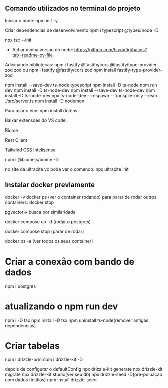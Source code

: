 ## Comando utilizados no terminal do projeto

Iniciar o node:
npm init -y

Criar dependencias de desenvolvimento
npm i typescript @types/node -D

npx tsc --init

- Achar minha versao do node: https://github.com/tsconfig/bases?tab=readme-ov-file
 

 Adicinando bibliotecas: 
npm i fastify @fastify/cors @fastify/type-provider-zod zod
ou
npm i fastify @fastify/cors zod
npm install fastify-type-provider-zod


npm install --save-dev ts-node typescript
npm install -D ts-node
npm run dev
npm install -D ts-node-dev
npm install --save-dev ts-node-dev
npm install -D ts-node-dev
npx ts-node-dev --respawn --transpile-only --esm ./src/server.ts
npm install -D nodemon

Para usar o env: npm install dotenv

Baixar extensoes do VS code: 

Biome

Rest Client

Tailwind CSS Intelisense

npm i @biomejs/biome -D

no site da ultracite vc pode ver o comando: npx ultracite init

## Instalar docker previamente
docker -v
docker ps (ver o container rodando)
para parar de rodar outros containers: docker stop <nome do container>

pgvector-> busca por similaridade

docker compose up -d (rodar o postgres)

docker compose stop (parar de rodar)

docker ps -a (ver todos os seus container)

# Criar a conexão com bando de dados
npm i postgres

# atualizando o npm run dev
npm i -D tsx
npm install -D tsx
npm uninstall ts-node(remover antigas dependencias)

# Criar tabelas
npm i drizzle-orm
npm i drizzle-kit -D

depois de configurar o defaultConfig
npx drizzle-kit generate
npx drizzle-kit migrate
npx drizzle-kit studio(ver seu db)
npx drizzle-seed -D(pre-poluação com dados fictitios)
npm install drizzle-seed
